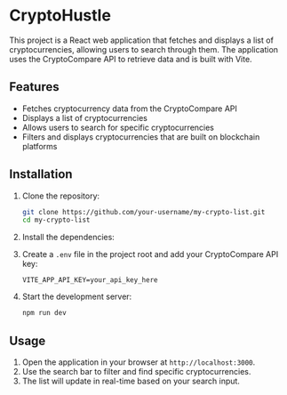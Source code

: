 # CryptoHustle

This project is a React web application that fetches and displays a list of cryptocurrencies, allowing users to search through them. The application uses the CryptoCompare API to retrieve data and is built with Vite.

## Features

- Fetches cryptocurrency data from the CryptoCompare API
- Displays a list of cryptocurrencies
- Allows users to search for specific cryptocurrencies
- Filters and displays cryptocurrencies that are built on blockchain platforms

## Installation

1. Clone the repository:
    ```bash
    git clone https://github.com/your-username/my-crypto-list.git
    cd my-crypto-list
    ```

2. Install the dependencies:

3. Create a `.env` file in the project root and add your CryptoCompare API key:
    ```env
    VITE_APP_API_KEY=your_api_key_here
    ```

4. Start the development server:
    ```bash
    npm run dev
    ```

## Usage

1. Open the application in your browser at `http://localhost:3000`.
2. Use the search bar to filter and find specific cryptocurrencies.
3. The list will update in real-time based on your search input.

